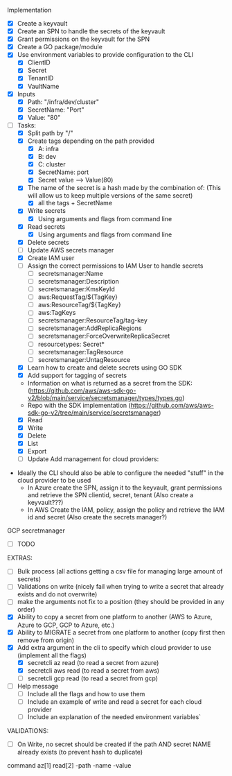 Implementation

- [x] Create a keyvault
- [x] Create an SPN to handle the secrets of the keyvault
- [x] Grant permissions on the keyvault for the SPN
- [x] Create a GO package/module
- [x] Use environment variables to provide configuration to the CLI
  - [x] ClientID
  - [x] Secret
  - [x] TenantID
  - [x] VaultName
- [x] Inputs
  - [x] Path: "/infra/dev/cluster"
  - [x] SecretName: "Port"
  - [x] Value: "80"
- [ ] Tasks:
  - [x] Split path by "/" 
  - [x] Create tags depending on the path provided
    - [x] A: infra
    - [x] B: dev
    - [x] C: cluster
    - [x] SecretName: port
    - [x] Secret value --> Value(80)
  - [x] The name of the secret is a hash made by the combination of: (This will allow us to keep multiple versions of the same secret)
    - [x] all the tags + SecretName
  - [x] Write secrets
    - [x] Using arguments and flags from command line
  - [x] Read secrets
    - [x] Using arguments and flags from command line
  - [x] Delete secrets
  - [ ] Update
AWS secrets manager
  - [x] Create IAM user
  - [ ] Assign the correct permissions to IAM User to handle secrets
    - [ ] secretsmanager:Name
    - [ ] secretsmanager:Description
    - [ ] secretsmanager:KmsKeyId
    - [ ] aws:RequestTag/${TagKey}
    - [ ] aws:ResourceTag/${TagKey}
    - [ ] aws:TagKeys
    - [ ] secretsmanager:ResourceTag/tag-key
    - [ ] secretsmanager:AddReplicaRegions
    - [ ] secretsmanager:ForceOverwriteReplicaSecret
    - [ ] resourcetypes: Secret*
    - [ ] secretsmanager:TagResource
    - [ ] secretsmanager:UntagResource
  - [x] Learn how to create and delete secrets using GO SDK
  - [x] Add support for tagging of secrets
  - Information on what is returned as a secret from the SDK: (https://github.com/aws/aws-sdk-go-v2/blob/main/service/secretsmanager/types/types.go)
  - Repo with the SDK implementation (https://github.com/aws/aws-sdk-go-v2/tree/main/service/secretsmanager)
  - [x] Read
  - [x] Write
  - [x] Delete
  - [x] List
  - [x] Export
  - [ ] Update
Add management for cloud providers:
 - Ideally the CLI should also be able to configure the needed "stuff" in the cloud provider to be used
   - In Azure create the SPN, assign it to the keyvault, grant permissions and retrieve the SPN clientid, secret, tenant (Also create a keyvault???)
   - In AWS Create the IAM, policy, assign the policy and retrieve the IAM id and secret (Also create the secrets manager?)

GCP secretmanager
  - [ ] TODO

EXTRAS:

- [ ] Bulk process (all actions getting a csv file for managing large amount of secrets)
- [ ] Validations on write (nicely fail when trying to write a secret that already exists and do not overwrite)
- [ ] make the arguments not fix to a position (they should be provided in any order)
- [x] Ability to copy a secret from one platform to another (AWS to Azure, Azure to GCP, GCP to Azure, etc.)
- [x] Ability to MIGRATE a secret from one platform to another (copy first then remove from origin)
- [x] Add extra argument in the cli to specify which cloud provider to use (implement all the flags)
  - [x] secretcli az read (to read a secret from azure)
  - [x] secretcli aws read (to read a secret from aws)
  - [ ] secretcli gcp read (to read a secret from gcp)
- [ ] Help message 
  - [ ] Include all the flags and how to use them
  - [ ] Include an example of write and read a secret for each cloud provider
  - [ ] Include an explanation of the needed environment variables`

VALIDATIONS:
- [ ] On Write, no secret should be created if the path AND secret NAME already exists (to prevent hash to duplicate)


command az[1] read[2] -path -name -value